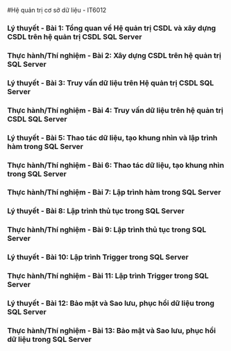 #Hệ quản trị cơ sở dữ liệu - IT6012

### Lý thuyết - Bài 1: Tổng quan về Hệ quản trị CSDL và xây dựng CSDL trên hệ quản trị CSDL SQL Server
### Thực hành/Thí nghiệm - Bài 2: Xây dựng CSDL trên hệ quản trị SQL Server
### Lý thuyết - Bài 3: Truy vấn dữ liệu trên Hệ quản trị CSDL SQL Server
### Thực hành/Thí nghiệm - Bài 4: Truy vấn dữ liệu trên hệ quản trị CSDL SQL Server
### Lý thuyết - Bài 5: Thao tác dữ liệu, tạo khung nhìn và lập trình hàm trong SQL Server
### Thực hành/Thí nghiệm - Bài 6: Thao tác dữ liệu, tạo khung nhìn trong SQL Server
### Thực hành/Thí nghiệm - Bài 7: Lập trình hàm trong SQL Server
### Lý thuyết - Bài 8: Lập trình thủ tục trong SQL Server
### Thực hành/Thí nghiệm - Bài 9: Lập trình thủ tục trong SQL Server
### Lý thuyết - Bài 10: Lập trình Trigger trong SQL Server
### Thực hành/Thí nghiệm - Bài 11: Lập trình Trigger trong SQL Server
### Lý thuyết - Bài 12: Bảo mật và Sao lưu, phục hồi dữ liệu trong SQL Server
### Thực hành/Thí nghiệm - Bài 13: Bảo mật và Sao lưu, phục hồi dữ liệu trong SQL Server
